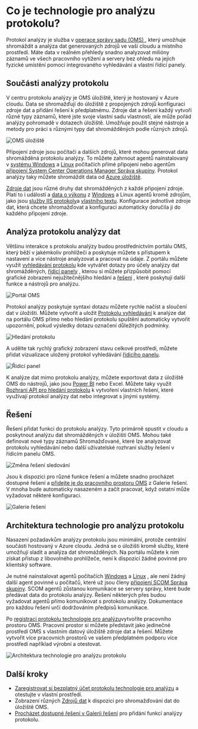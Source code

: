 <properties
   pageTitle="Co je technologie pro analýzu protokolu? | Microsoft Azure"
   description="Technologie pro analýzu protokolu je služba v operace správy sady (OMS), který vám pomůže shromažďovat a analyzovat provozní data generovaná zdrojů v vaše cloudové a místního prostředí.  Tento článek obsahuje stručný přehled různých složek protokolu technologie pro analýzu a odkazy na podrobný obsah."
   services="log-analytics"
   documentationCenter=""
   authors="bwren"
   manager="jwhit"
   editor="tysonn" />
<tags
   ms.service="log-analytics"
   ms.devlang="na"
   ms.topic="hero-article"
   ms.tgt_pltfrm="na"
   ms.workload="infrastructure-services"
   ms.date="09/06/2016"
   ms.author="bwren" />

# <a name="what-is-log-analytics"></a>Co je technologie pro analýzu protokolu?
Protokol analýzy je služba v [operace správy sadu \(OMS\) ](../operations-management-suite/operations-management-suite-overview.md) , který umožňuje shromáždit a analýza dat generovaných zdrojů ve vaší cloudu a místního prostředí. Máte data v reálném přehledy snadno analyzovat milióny záznamů ve všech pracovního vytížení a servery bez ohledu na jejich fyzické umístění pomocí integrovaného vyhledávání a vlastní řídicí panely.


## <a name="log-analytics-components"></a>Součásti analýzy protokolu
V centru protokolu analýzy je OMS úložiště, který je hostovaný v Azure cloudu.  Data se shromažďují do úložiště z propojených zdrojů konfiguraci zdroje dat a přidání řešení k předplatnému.  Zdroje dat a řešení každý vytvoří různé typy záznamů, které jste svoje vlastní sadu vlastností, ale může pořád analýzy pohromadě v dotazech úložiště.  Umožňuje použít stejné nástroje a metody pro práci s různými typy dat shromážděných podle různých zdrojů.


![OMS úložiště](media/log-analytics-overview/overview.png)


Připojení zdroje jsou počítači a dalších zdrojů, které mohou generovat data shromážděná protokolu analýzy.  To můžete zahrnout agentů nainstalovaný v [systému Windows](log-analytics-windows-agents.md) a [Linux](log-analytics-linux-agents.md) počítačích přímé připojení nebo agentům [připojení System Center Operations Manager Správa skupiny](log-analytics-om-agents.md).  Protokol analýzy taky můžete shromáždit data od [Azure úložiště](log-analytics-azure-storage.md).

[Zdroje dat](log-analytics-data-sources.md) jsou různé druhy dat shromážděných z každé připojení zdroje.  Platí to i událostí a [data o výkonu](log-analytics-data-sources-performance-counters.md) z [Windows](log-analytics-data-sources-windows-events.md) a Linux agentů kromě zdrojům, jako jsou [služby IIS protokoly](log-analytics-data-sources-iis-logs.md)a [vlastního textu](log-analytics-data-sources-custom-logs.md).  Konfigurace jednotlivé zdroje dat, která chcete shromažďovat a konfiguraci automaticky doručila ji do každého připojení zdroje.


## <a name="analyzing-log-analytics-data"></a>Analýza protokolu analýzy dat
Většinu interakce s protokolu analýzy budou prostřednictvím portálu OMS, který běží v jakémkoliv prohlížeči a poskytuje můžete s přístupem k nastavení a více nástroje analyzovat a pracovat na údaje.  Z portálu můžete využít [vyhledávání protokolu](log-analytics-log-searches.md) kde vytvářet dotazy pro účely analýzy dat shromážděných, [řídicí panely](log-analytics-dashboards.md) , kterou si můžete přizpůsobit pomocí grafické zobrazení nejužitečnějšího hledání a [řešení](log-analytics-add-solutions.md) , které poskytují další funkce a nástrojů pro analýzu.

![Portál OMS](media/log-analytics-overview/portal.png)


Protokol analýzy poskytuje syntaxi dotazu můžete rychle načíst a sloučení dat v úložišti.  Můžete vytvořit a uložit [Protokolu vyhledávání](log-analytics-log-searches.md) k analýze dat na portálu OMS přímo nebo hledání protokolu spuštění automaticky vytvořit upozornění, pokud výsledky dotazu označení důležitých podmínky.

![Hledání protokolu](media/log-analytics-overview/log-search.png)

A udělte tak rychlý grafický zobrazení stavu celkové prostředí, můžete přidat vizualizace uložený protokol vyhledávání [řídicího panelu](log-analytics-dashboards.md).   

![Řídicí panel](media/log-analytics-overview/dashboard.png)

K analýze dat mimo protokolu analýzy, můžete exportovat data z úložiště OMS do nástrojů, jako jsou [Power BI](log-analytics-powerbi.md) nebo Excel.  Můžete taky využít [Rozhraní API pro hledání protokolu](log-analytics-log-search-api.md) k vytvoření vlastních řešení, které využívají protokol analýzy dat nebo integrovat s jinými systémy.

## <a name="solutions"></a>Řešení
Řešení přidat funkci do protokolu analýzy.  Tyto primárně spustit v cloudu a poskytnout analýzu dat shromážděných v úložišti OMS. Mohou také definovat nové typy záznamů Shromažďované, které lze analyzovat protokolu vyhledávání nebo další uživatelské rozhraní služby řešení v řídicím panelu OMS.  

![Změna řešení sledování](media/log-analytics-overview/change-tracking.png)


Jsou k dispozici pro různé funkce řešení a můžete snadno procházet dostupné řešení a [přidejte je do pracovního prostoru OMS](log-analytics-add-solutions.md) z Galerie řešení.  V mnoha bude automaticky nasazeném a začít pracovat, když ostatní může vyžadovat některé konfiguraci.

![Galerie řešení](media/log-analytics-overview/solution-gallery.png)

## <a name="log-analytics-architecture"></a>Architektura technologie pro analýzu protokolu
Nasazení požadavkům analýzy protokolu jsou minimální, protože centrální součásti hostovaný v Azure cloudu.  Jedná se o úložišti kromě služby, které umožňují sladit a analýza dat shromážděných.  Na portálu můžete k nim získat přístup z libovolného prohlížeče, není k dispozici žádné povinné pro klientský software.

Je nutné nainstalovat agentů počítačích [Windows](log-analytics-windows-agents.md) a [Linux](log-analytics-linux-agents.md) , ale není žádný další agent povinné u počítačů, které už jsou členy [připojení SCOM Správa skupiny](log-analytics-om-agents.md).  SCOM agentů zůstanou komunikace se servery správy, které bude předávat data do protokolu analýzy.  Řešení některých přes budou vyžadovat agentů přímo komunikovat s protokolu analýzy.  Dokumentace pro každou řešení určí dodržováním předpisů komunikace.

Po [registraci protokolu technologie pro analýzu](log-analytics-get-started.md)vytvoříte pracovního prostoru OMS.  Pracovní prostor si můžete představit jako jedinečné prostředí OMS s vlastním datový úložiště zdroje dat a řešení. Můžete vytvořit více pracovních prostorů ve vašem předplatném podporu více prostředí například výrobní a otestovat.

![Architektura technologie pro analýzu protokolu](media/log-analytics-overview/architecture.png)


## <a name="next-steps"></a>Další kroky

- [Zaregistrovat si bezplatný účet protokolu technologie pro analýzu](log-analytics-get-started.md) a otestujte v vlastní prostředí.
- Zobrazení různých [Zdrojů dat](log-analytics-data-sources.md) k dispozici pro shromažďování dat do úložiště OMS.
- [Procházet dostupné řešení v Galerii řešení](log-analytics-add-solutions.md) pro přidání funkcí analýzy protokolu.

